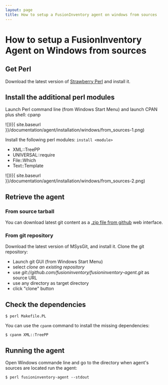 ```yaml
---
layout: page
title: How to setup a FusionInventory agent on windows from sources
---
```


# How to setup a FusionInventory Agent on Windows from sources

## Get Perl

Download the latest version of [Strawberry Perl](http://strawberryperl.com/) and install it.

## Install the additional perl modules

Launch Perl command line (from Windows Start Menu) and launch CPAN plus shell: cpanp

![]({{ site.baseurl }}/documentation/agent/installation/windows/from_sources-1.png)

Install the following perl modules: `install <module>`

* XML::TreePP
* UNIVERSAL::require
* File::Which
* Text::Template

![]({{ site.baseurl }}/documentation/agent/installation/windows/from_sources-2.png)

## Retrieve the agent

### From source tarball

You can download latest git content as a [.zip file from github](https://github.com/fusioninventory/fusioninventory-agent/downloads) web interface.

### From git repository

Download the latest version of MSysGit, and install it. Clone the git repository:

* Launch git GUI (from Windows Start Menu)
* select *clone an existing repository*
* use *git://github.com/fusioninventory/fusioninventory-agent.git* as source URL
* use any directory as target directory
* click "clone" button

## Check the dependencies

    $ perl Makefile.PL

You can use the `cpanm` command to install the missing dependencies:

    $ cpanm XML::TreePP

## Running the agent

Open Windows commande line and go to the directory when agent's sources are located
run the agent:

    $ perl fusioninventory-agent --stdout
